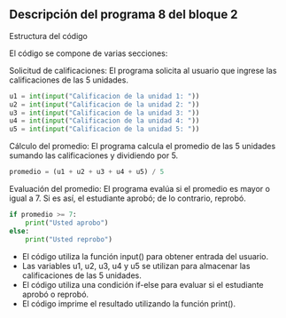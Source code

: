 ## Descripción del programa 8 del bloque 2
Estructura del código

El código se compone de varias secciones:

Solicitud de calificaciones:
 El programa solicita al usuario que ingrese las calificaciones de las 5 unidades.
``` python
u1 = int(input("Calificacion de la unidad 1: "))
u2 = int(input("Calificacion de la unidad 2: "))
u3 = int(input("Calificacion de la unidad 3: "))
u4 = int(input("Calificacion de la unidad 4: "))
u5 = int(input("Calificacion de la unidad 5: "))
```

Cálculo del promedio: El programa calcula el promedio de las 5 unidades sumando
 las calificaciones y dividiendo por 5.
```python
promedio = (u1 + u2 + u3 + u4 + u5) / 5
```

 Evaluación del promedio: El programa evalúa si el promedio es mayor o igual a 7.
 Si es así, el estudiante aprobó; de lo contrario, reprobó.
``` python
if promedio >= 7:
    print("Usted aprobo")
else:
    print("Usted reprobo")
```


- El código utiliza la función input() para obtener entrada del usuario.
- Las variables u1, u2, u3, u4 y u5 se utilizan para almacenar las calificaciones de las 5 unidades.
- El código utiliza una condición if-else para evaluar si el estudiante aprobó o reprobó.
- El código imprime el resultado utilizando la función print().
